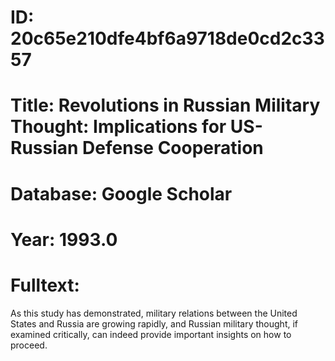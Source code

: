 # ID: 20c65e210dfe4bf6a9718de0cd2c3357
# Title: Revolutions in Russian Military Thought: Implications for US-Russian Defense Cooperation
# Database: Google Scholar
# Year: 1993.0
# Fulltext:
As this study has demonstrated, military relations between the United States and Russia are growing rapidly, and Russian military thought, if examined critically, can indeed provide important insights on how to proceed.